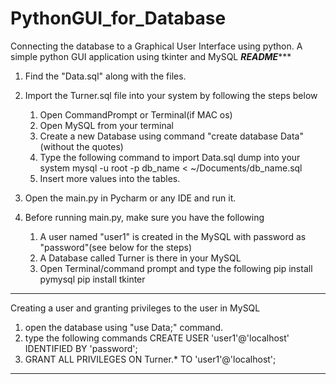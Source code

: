 # PythonGUI_for_Database
Connecting the database to a Graphical User Interface using python.
A simple python GUI application using tkinter and MySQL
***************README******************

1. Find the "Data.sql" along with the files.
2. Import the Turner.sql file into your system by following the steps below
	1. Open CommandPrompt or Terminal(if MAC os)
	2. Open MySQL from your terminal
	3. Create a new Database using command "create database Data" (without the quotes)
	4. Type the following command to import Data.sql dump into your system
		mysql -u root -p db_name < ~/Documents/db_name.sql
	5. Insert more values into the tables.

3. Open the main.py in Pycharm or any IDE and run it.

4. Before running main.py, make sure you have the following
	1. A user named "user1" is created in the MySQL with password as "password"(see below for the steps)
	2. A Database called Turner is there in your MySQL
	3. Open Terminal/command prompt and type the following
		pip install pymysql
		pip install tkinter

****************************************
Creating a user and granting privileges to the user in MySQL

1. open the database using "use Data;" command.
2. type the following commands
	CREATE USER 'user1'@'localhost' IDENTIFIED BY 'password';
3. GRANT ALL PRIVILEGES ON Turner.* TO 'user1'@'localhost';
****************************************
